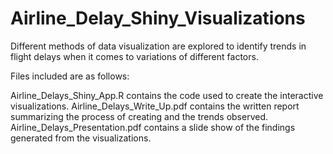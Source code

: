 # Airline_Delay_Shiny_Visualizations
Different methods of data visualization are explored to identify trends in flight delays when it comes to variations of different factors.

Files included are as follows:

Airline_Delays_Shiny_App.R contains the code used to create the interactive visualizations.
Airline_Delays_Write_Up.pdf contains the written report summarizing the process of creating and the trends observed.
Airline_Delays_Presentation.pdf contains a slide show of the findings generated from the visualizations.
